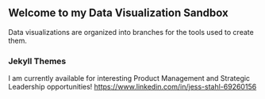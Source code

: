 ## Welcome to my Data Visualization Sandbox

Data visualizations are organized into branches for the tools used to create them.

### Jekyll Themes

I am currently available for interesting Product Management and Strategic Leadership opportunities!
https://www.linkedin.com/in/jess-stahl-69260156
